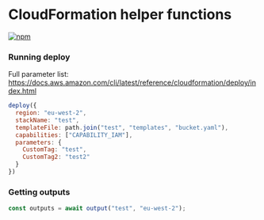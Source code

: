 # CloudFormation helper functions

[![npm](https://img.shields.io/npm/v/@artit91/cf.svg)](https://www.npmjs.com/package/@artit91/cf)

### Running deploy

Full parameter list:
https://docs.aws.amazon.com/cli/latest/reference/cloudformation/deploy/index.html

```JavaScript
deploy({
  region: "eu-west-2",
  stackName: "test",
  templateFile: path.join("test", "templates", "bucket.yaml"),
  capabilities: ["CAPABILITY_IAM"],
  parameters: {
    CustomTag: "test",
    CustomTag2: "test2"
  }
})
```

### Getting outputs

```JavaScript
const outputs = await output("test", "eu-west-2");
```